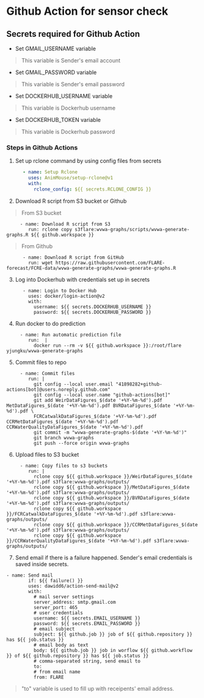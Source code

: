Github Action for sensor check
===

## Secrets required for Github Action
* Set GMAIL_USERNAME variable
> This variable is Sender's email account
* Set GMAIL_PASSWORD variable
> This variable is Sender's email password
* Set DOCKERHUB_USERNAME variable
> This variable is Dockerhub username
* Set DOCKERHUB_TOKEN variable
> This variable is Dockerhub password


### Steps in Github Actions
1. Set up rclone command by using config files from secrets
```yaml
      - name: Setup Rclone
        uses: AnimMouse/setup-rclone@v1
        with:
          rclone_config: ${{ secrets.RCLONE_CONFIG }}

```

2. Download R script from S3 bucket or Github
> From S3 bucket
```yaml=25
     - name: Download R script from S3
        run: rclone copy s3flare:wvwa-graphs/scripts/wvwa-generate-graphs.R ${{ github.workspace }}

```
> From Github
```yaml=25
      - name: Download R script from GitHub
        run: wget https://raw.githubusercontent.com/FLARE-forecast/FCRE-data/wvwa-generate-graphs/wvwa-generate-graphs.R

```

3. Log into Dockerhub with credentials set up in secrets
```yaml=31
      - name: Login to Docker Hub
        uses: docker/login-action@v2
        with:
          username: ${{ secrets.DOCKERHUB_USERNAME }}
          password: ${{ secrets.DOCKERHUB_PASSWORD }}

```

4. Run docker to do prediction
```yaml=37
     - name: Run automatic prediction file
        run:  | 
          docker run --rm -v ${{ github.workspace }}:/root/flare yjungku/wvwa-generate-graphs

```

5. Commit files to repo
```yaml=42
     - name: Commit files
        run: |
          git config --local user.email "41898282+github-actions[bot]@users.noreply.github.com"
          git config --local user.name "github-actions[bot]"
          git add WeirDataFigures_$(date '+%Y-%m-%d').pdf MetDataFigures_$(date '+%Y-%m-%d').pdf BVRDataFigures_$(date '+%Y-%m-%d').pdf \
          FCRCatwalkDataFigures_$(date '+%Y-%m-%d').pdf CCRMetDataFigures_$(date '+%Y-%m-%d').pdf CCRWaterQualityDataFigures_$(date '+%Y-%m-%d').pdf
          git commit -m "wvwa-generate-graphs-$(date '+%Y-%m-%d')"
          git branch wvwa-graphs
          git push --force origin wvwa-graphs

```

6. Upload files to S3 bucket
```yaml=52
     - name: Copy files to s3 buckets
        run: |
          rclone copy ${{ github.workspace }}/WeirDataFigures_$(date '+%Y-%m-%d').pdf s3flare:wvwa-graphs/outputs/
          rclone copy ${{ github.workspace }}/MetDataFigures_$(date '+%Y-%m-%d').pdf s3flare:wvwa-graphs/outputs/
          rclone copy ${{ github.workspace }}/BVRDataFigures_$(date '+%Y-%m-%d').pdf s3flare:wvwa-graphs/outputs/
          rclone copy ${{ github.workspace }}/FCRCatwalkDataFigures_$(date '+%Y-%m-%d').pdf s3flare:wvwa-graphs/outputs/
          rclone copy ${{ github.workspace }}/CCRMetDataFigures_$(date '+%Y-%m-%d').pdf s3flare:wvwa-graphs/outputs/
          rclone copy ${{ github.workspace }}/CCRWaterQualityDataFigures_$(date '+%Y-%m-%d').pdf s3flare:wvwa-graphs/outputs/
```

7. Send email if there is a failure happened. Sender's email credentials is saved inside secrets.
```yaml=61
- name: Send mail
        if: ${{ failure() }}
        uses: dawidd6/action-send-mail@v2
        with:
          # mail server settings
          server_address: smtp.gmail.com
          server_port: 465
          # user credentials
          username: ${{ secrets.EMAIL_USERNAME }}
          password: ${{ secrets.EMAIL_PASSWORD }}
          # email subject
          subject: ${{ github.job }} job of ${{ github.repository }} has ${{ job.status }}
          # email body as text
          body: ${{ github.job }} job in worflow ${{ github.workflow }} of ${{ github.repository }} has ${{ job.status }}
          # comma-separated string, send email to
          to: 
          # from email name
          from: FLARE

```
> "to" variable is used to fill up with receipents' email address.

